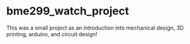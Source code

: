 # bme299_watch_project
This was a small project as an introduction into mechanical design, 3D printing, arduino, and circuit design!

